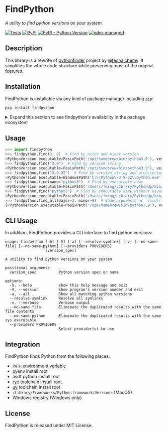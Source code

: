 # FindPython

_A utility to find python versions on your system._

[![Tests](https://github.com/frostming/findpython/actions/workflows/ci.yml/badge.svg)](https://github.com/frostming/findpython/actions/workflows/ci.yml)
[![PyPI](https://img.shields.io/pypi/v/findpython?logo=python&logoColor=%23cccccc&style=flat-square)](https://pypi.org/project/findpython)
[![PyPI - Python Version](https://img.shields.io/pypi/pyversions/findpython?logo=python&logoColor=%23cccccc&style=flat-square)](https://pypi.org/project/findpython)
[![pdm-managed](https://img.shields.io/badge/pdm-managed-blueviolet?style=flat-square)](https://github.com/frostming/findpython)

## Description

This library is a rewrite of [pythonfinder] project by [@techalchemy][techalchemy].
It simplifies the whole code structure while preserving most of the original features.

[pythonfinder]: https://github.com/sarugaku/pythonfinder
[techalchemy]: https://github.com/techalchemy

## Installation

FindPython is installable via any kind of package manager including `pip`:

```bash
pip install findpython
```

<details>
<summary>Expand this section to see findpython's availability in the package ecosystem</summary>

<a href="https://repology.org/project/python:findpython/versions">
    <img src="https://repology.org/badge/vertical-allrepos/python:findpython.svg?header=python%3Afindpython" alt="Packaging status">
</a>
</details>

## Usage

```python
>>> import findpython
>>> findpython.find(3, 9)  # Find by major and minor version
<PythonVersion executable=PosixPath('/opt/homebrew/bin/python3.9'), version=<Version('3.9.10')>, architecture='64bit', major=3, minor=9, patch=10>
>>> findpython.find("3.9")  # Find by version string
<PythonVersion executable=PosixPath('/opt/homebrew/bin/python3.9'), version=<Version('3.9.10')>, architecture='64bit', major=3, minor=9, patch=10>
>>> findpython.find("3.9-32")  # Find by version string and architecture
<PythonVersion executable=WindowsPath('C:\\Python\\3.9-32\\python.exe'), version=<Version('3.9.10')>, architecture='32bit', major=3, minor=9, patch=10>
>>> findpython.find(name="python3")  # Find by executable name
<PythonVersion executable=PosixPath('/Users/fming/Library/PythonUp/bin/python3'), version=<Version('3.10.2')>, architecture='64bit', major=3, minor=10, patch=2>
>>> findpython.find("python3")  # Find by executable name without keyword argument, same as above
<PythonVersion executable=PosixPath('/Users/fming/Library/PythonUp/bin/python3'), version=<Version('3.10.2')>, architecture='64bit', major=3, minor=10, patch=2>
>>> findpython.find_all(major=3, minor=9)  # Same arguments as `find()`, but return all matches
[<PythonVersion executable=PosixPath('/opt/homebrew/bin/python3.9'), version=<Version('3.9.10')>, architecture='64bit', major=3, minor=9, patch=10>, <PythonVersion executable=PosixPath('/opt/homebrew/bin/python3'), version=<Version('3.9.10')>, architecture='64bit', major=3, minor=9, patch=10>, <PythonVersion executable=PosixPath('/Users/fming/Library/PythonUp/cmd/python3.9'), version=<Version('3.9.9')>, architecture='64bit', major=3, minor=9, patch=9>, <PythonVersion executable=PosixPath('/usr/local/bin/python3.9'), version=<Version('3.9.5')>, architecture='64bit', major=3, minor=9, patch=5>, <PythonVersion executable=PosixPath('/usr/local/bin/python3'), version=<Version('3.9.5')>, architecture='64bit', major=3, minor=9, patch=5>]
```

## CLI Usage

In addition, FindPython provides a CLI interface to find python versions:

```
usage: findpython [-h] [-V] [-a] [--resolve-symlink] [-v] [--no-same-file] [--no-same-python] [--providers PROVIDERS]
                  [version_spec]

A utility to find python versions on your system

positional arguments:
  version_spec          Python version spec or name

options:
  -h, --help            show this help message and exit
  -V, --version         show program's version number and exit
  -a, --all             Show all matching python versions
  --resolve-symlink     Resolve all symlinks
  -v, --verbose         Verbose output
  --no-same-file        Eliminate the duplicated results with the same file contents
  --no-same-python      Eliminate the duplicated results with the same sys.executable
  --providers PROVIDERS
                        Select provider(s) to use
```

## Integration

FindPython finds Python from the following places:

-   `PATH` environment variable
-   pyenv install root
-   asdf python install root
-   [rye](https://rye-up.com) toolchain install root
-   [uv](https://docs.astral.sh/uv/) toolchain install root
-   `/Library/Frameworks/Python.framework/Versions` (MacOS)
-   Windows registry (Windows only)

## License

FindPython is released under MIT License.
